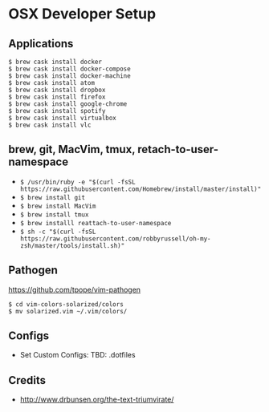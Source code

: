 # OSX Developer Setup

## Applications
```
$ brew cask install docker
$ brew cask install docker-compose
$ brew cask install docker-machine
$ brew cask install atom
$ brew cask install dropbox
$ brew cask install firefox
$ brew cask install google-chrome
$ brew cask install spotify
$ brew cask install virtualbox
$ brew cask install vlc
```

## brew, git, MacVim, tmux, retach-to-user-namespace
- `$ /usr/bin/ruby -e "$(curl -fsSL https://raw.githubusercontent.com/Homebrew/install/master/install)"`
- `$ brew install git`
- `$ brew install MacVim`
- `$ brew install tmux`
- `$ brew installl reattach-to-user-namespace`
- `$ sh -c "$(curl -fsSL https://raw.githubusercontent.com/robbyrussell/oh-my-zsh/master/tools/install.sh)"`


## Pathogen

https://github.com/tpope/vim-pathogen
```
$ cd vim-colors-solarized/colors
$ mv solarized.vim ~/.vim/colors/
```

## Configs
- Set Custom Configs: TBD: .dotfiles

## Credits
- http://www.drbunsen.org/the-text-triumvirate/
